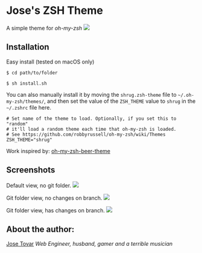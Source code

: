 # Jose's ZSH Theme
A simple theme for *oh-my-zsh*
![](https://raw.github.com/tmjoseantonio/jose-zsh-theme/master/img/shrug.png)

## Installation

Easy install (tested on macOS only)
```
$ cd path/to/folder
```
```
$ sh install.sh
```

You can also manually install it by moving the `shrug.zsh-theme` file to `~/.oh-my-zsh/themes/`, and then set the value of the `ZSH_THEME` value to `shrug` in the `~/.zshrc` file here.

```
# Set name of the theme to load. Optionally, if you set this to "random"
# it'll load a random theme each time that oh-my-zsh is loaded.
# See https://github.com/robbyrussell/oh-my-zsh/wiki/Themes
ZSH_THEME="shrug"
```

Work inspired by: [oh-my-zsh-beer-theme](https://github.com/tcnksm/oh-my-zsh-beer-theme)


## Screenshots
Default view, no git folder.
![](https://raw.github.com/tmjoseantonio/jose-zsh-theme/master/img/no-git-folder.png)

Git folder view, no changes on branch.
![](https://raw.github.com/tmjoseantonio/jose-zsh-theme/master/img/git-no-changes.png)

Git folder view, has changes on branch.
![](https://raw.github.com/tmjoseantonio/jose-zsh-theme/master/img/git-has-changes.png)

## About the author:
[Jose Tovar](http://tmjoseantonio.com)
*Web Engineer, husband, gamer and a terrible musician*